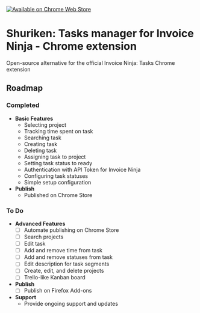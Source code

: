 [![Available on Chrome Web Store](https://storage.googleapis.com/web-dev-uploads/image/WlD8wC6g8khYWPJUsQceQkhXSlv1/tbyBjqi7Zu733AAKA5n4.png)](https://chromewebstore.google.com/detail/shuriken-tasks-manager-fo/mhebmjhmfpinkgpmfklckaphadljbpcp)

# Shuriken: Tasks manager for Invoice Ninja - Chrome extension

Open-source alternative for the official Invoice Ninja: Tasks Chrome extension

## Roadmap

### Completed
- **Basic Features**
  - Selecting project
  - Tracking time spent on task
  - Searching task
  - Creating task
  - Deleting task
  - Assigning task to project
  - Setting task status to ready
  - Authentication with API Token for Invoice Ninja
  - Configuring task statuses
  - Simple setup configuration
- **Publish**
  - Published on Chrome Store

### To Do
- **Advanced Features**
  - [ ] Automate publishing on Chrome Store
  - [ ] Search projects
  - [ ] Edit task
  - [ ] Add and remove time from task
  - [ ] Add and remove statuses from task
  - [ ] Edit description for task segments
  - [ ] Create, edit, and delete projects
  - [ ] Trello-like Kanban board
- **Publish**
  - [ ] Publish on Firefox Add-ons

- **Support**
  - Provide ongoing support and updates
